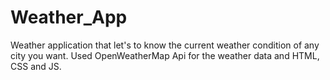 # Weather_App

Weather application that let's to know the current weather condition of any city you want. Used OpenWeatherMap Api for the weather data and HTML, CSS and JS.